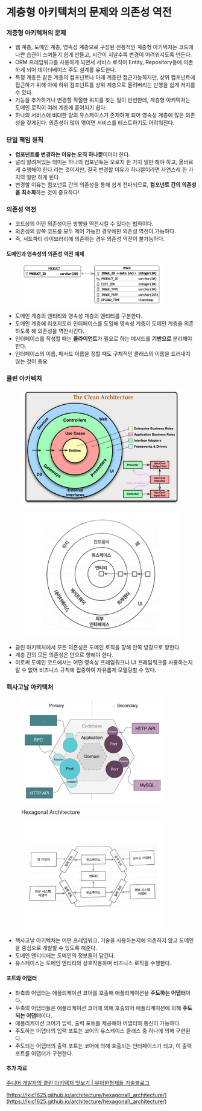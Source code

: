 # 계층형 아키텍처의 문제와 의존성 역전

### 계층형 아키텍처의 문제

* 웹 계층, 도메인 계층, 영속성 계층으로 구성된 전통적인 계층형 아키텍처는 코드에 나쁜 습관이 스며들기 쉽게 만들고, 시간이 지날수록 변경이 어려워지도록 만든다.
* ORM 프레임워크를 사용하게 되면서 서비스 로직이 Entity, Repository등에 의존하게 되어 데이터베이스 주도 설계를 유도한다.
* 특정 계층은 같은 계층의 컴포넌트나 아래 계층만 접근가능하지만, 상위 컴포넌트에 접근하기 위해 아예 하위 컴포넌트를 상위 계층으로 올려버리는 만행을 쉽게 저지를 수 있다.
* 기능을 추가하거나 변경할 적절한 위치를 찾는 일이 빈번한데, 계층형 아키텍처는 도메인 로직이 여러 계층에 흩어지기 쉽다.
* 하나의 서비스에 비대한 양의 유스케이스가 존재하게 되어 영속성 계층에 많은 의존성을 갖게된다. 의존성이 많이 엮이면 서비스를 테스트하기도 어려워진다.

### 단일 책임 원칙

* **컴포넌트를 변경하는 이유는 오직 하나뿐**이어야 한다.
* 널리 알려져있는 의미는 하나의 컴포넌트는 오로지 한 가지 일만 해야 하고, 올바르게 수행해야 한다 라는 것이지만, 결국 변경할 이유가 하나뿐이라면 자연스레 한 가지의 일만 하게 된다.
* 변경할 이유는 컴포넌트 간의 의존성을 통해 쉽게 전파되므로, **컴포넌트 간의 의존성을 최소화**하는 것이 중요하다!

### 의존성 역전

* 코드상의 어떤 의존성이든 방향을 역전시킬 수 있다는 법칙이다.
* 의존성의 양쪽 코드를 모두 제어 가능한 경우에만 의존성 역전이 가능하다.
* 즉, 서드파티 라이브러리에 의존하는 경우 의존성 역전이 불가능하다.

#### 도메인과 영속성의 의존성 역전 예제

<figure><img src="../../../.gitbook/assets/image (102).png" alt="" width="375"><figcaption></figcaption></figure>

* 도메인 계층의 엔티티와 영속성 계층의 엔티티를 구분한다.
* 도메인 계층에 리포지토리 인터페이스를 도입해 영속성 계층이 도메인 계층을 의존하도록 해 의존성을 역전시킨다.
* 인터페이스를 작성할 때는 **클라이언트**가 필요로 하는 메서드를 **기반으로** 분리해야 한다.
* 인터페이스의 이름, 메서드 이름을 정할 때도 구체적인 클래스의 이름을 드러내지 않는 것이 중요

### 클린 아키텍처

<figure><img src="../../../.gitbook/assets/image (125).png" alt=""><figcaption></figcaption></figure>

<figure><img src="../../../.gitbook/assets/image (126).png" alt="" width="563"><figcaption></figcaption></figure>

* 클린 아키텍처에서 모든 의존성은 도메인 로직을 향해 안쪽 방향으로 향한다.
* 계층 간의 모든 의존성은 안으로 향해야 한다.
* 이로써 도메인 코드에서는 어떤 영속성 프레임워크나 UI 프레임워크를 사용하는지 알 수 없어 비즈니스 규칙에 집중하여 자유롭게 모델링할 수 있다.

### 헥사고날 아키텍처

<figure><img src="../../../.gitbook/assets/Untitled (5).png" alt="" width="375"><figcaption><p>Hexagonal Architecture</p></figcaption></figure>

<figure><img src="../../../.gitbook/assets/image (110).png" alt="" width="375"><figcaption></figcaption></figure>

* 헥사고날 아키텍처는 어떤 프레임워크, 기술을 사용하는지에 의존하지 않고 도메인을 중심으로 개발할 수 있도록 해준다.
* 도메인 엔티티에는 도메인의 정보들이 담긴다.
* 유스케이스는 도메인 엔티티와 상호작용하며 비즈니스 로직을 수행한다.

#### 포트와 어댑터

* 좌측의 어댑터는 애플리케이션 코어를 호출해 애플리케이션을 **주도하는 어댑터**이다.
* 우측의 어댑터들은 애플리케이션 코어에 의해 호출되어 애플리케이션에 의해 **주도되는 어댑터**이다.
* 애플리케이션 코어가 입력, 출력 포트를 제공해야 어댑터와 통신이 가능하다.
* 주도하는 어댑터의 입력 포트는 코어의 유스케이스 클래스 중 하나에 의해 구현된다.
* 주도되는 어댑터의 출력 포트는 코어에 의해 호출되는 인터페이스가 되고, 이 출력 포트를 어댑터가 구현한다.



#### 추가 자료

[주니어 개발자의 클린 아키텍처 맛보기 | 우아한형제들 기술블로그](https://techblog.woowahan.com/2647/)

[https://lkic1625.github.io/architecture/hexagonal\_architecture/](https://lkic1625.github.io/architecture/hexagonal\_architecture/)

